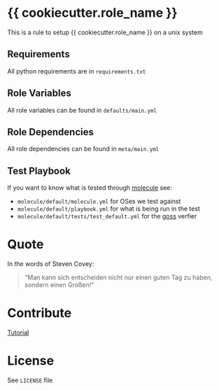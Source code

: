 {{ cookiecutter.role_name }}
=========

This is a rule to setup {{ cookiecutter.role_name }} on a unix system

Requirements
------------

All python requirements are in `requirements.txt`

Role Variables
--------------

All role variables can be found in `defaults/main.yml`

Role Dependencies
------------

All role dependencies can be found in `meta/main.yml`

Test Playbook
----------------

If you want to know what is tested through [molecule](https://molecule.readthedocs.io/en/master/) see:

- `molecule/default/molecule.yml` for OSes we test against
- `molecule/default/playbook.yml` for what is being run in the test
- `molecule/default/tests/test_default.yml` for the [goss](https://goss.rocks) verfier


Quote
========
In the words of Steven Covey:

> "Man kann sich entscheiden nicht nur einen guten Tag zu haben, sondern einen Großen!"

Contribute
==========

[Tutorial](http://kbroman.github.io/github_tutorial/pages/fork.html)

License
==================

See `LICENSE` file
